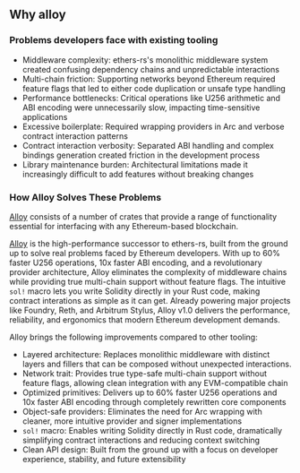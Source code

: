 ## Why alloy

### Problems developers face with existing tooling

- Middleware complexity: ethers-rs's monolithic middleware system created confusing dependency chains and unpredictable interactions
- Multi-chain friction: Supporting networks beyond Ethereum required feature flags that led to either code duplication or unsafe type handling
- Performance bottlenecks: Critical operations like U256 arithmetic and ABI encoding were unnecessarily slow, impacting time-sensitive applications
- Excessive boilerplate: Required wrapping providers in Arc<M> and verbose contract interaction patterns
- Contract interaction verbosity: Separated ABI handling and complex bindings generation created friction in the development process
- Library maintenance burden: Architectural limitations made it increasingly difficult to add features without breaking changes

### How Alloy Solves These Problems

[Alloy](https://github.com/alloy-rs/alloy) consists of a number of crates that provide a range of functionality essential for interfacing with any Ethereum-based blockchain.


[Alloy](https://github.com/alloy-rs/alloy) is the high-performance successor to ethers-rs, built from the ground up to solve real problems faced by Ethereum developers. With up to 60% faster U256 operations, 10x faster ABI encoding, and a revolutionary provider architecture, Alloy eliminates the complexity of middleware chains while providing true multi-chain support without feature flags. The intuitive `sol!` macro lets you write Solidity directly in your Rust code, making contract interations as simple as it can get. Already powering major projects like Foundry, Reth, and Arbitrum Stylus, Alloy v1.0 delivers the performance, reliability, and ergonomics that modern Ethereum development demands.

Alloy brings the following improvements compared to other tooling: 
- Layered architecture: Replaces monolithic middleware with distinct layers and fillers that can be composed without unexpected interactions. 
- Network trait: Provides true type-safe multi-chain support without feature flags, allowing clean integration with any EVM-compatible chain
- Optimized primitives: Delivers up to 60% faster U256 operations and 10x faster ABI encoding through completely rewritten core components
- Object-safe providers: Eliminates the need for Arc wrapping with cleaner, more intuitive provider and signer implementations
- `sol!` macro: Enables writing Solidity directly in Rust code, dramatically simplifying contract interactions and reducing context switching
- Clean API design: Built from the ground up with a focus on developer experience, stability, and future extensibility